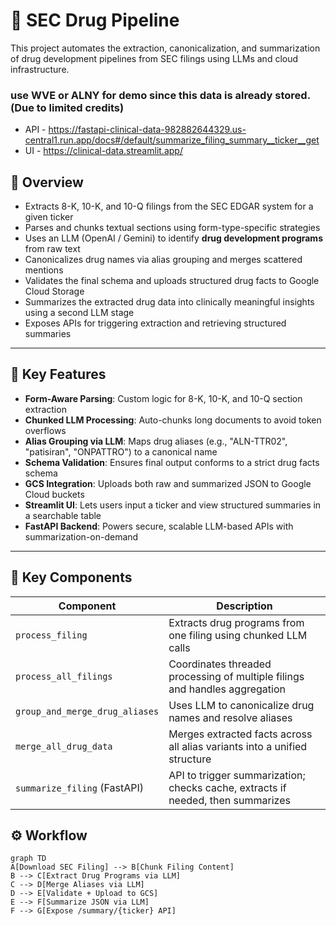 # 🧬 SEC Drug Pipeline
This project automates the extraction, canonicalization, and summarization of drug development pipelines from SEC filings using LLMs and cloud infrastructure.


### use WVE or ALNY for demo since this data is already stored.(Due to limited credits)
- API - https://fastapi-clinical-data-982882644329.us-central1.run.app/docs#/default/summarize_filing_summary__ticker__get
- UI - https://clinical-data.streamlit.app/

## 📌 Overview

- Extracts 8-K, 10-K, and 10-Q filings from the SEC EDGAR system for a given ticker
- Parses and chunks textual sections using form-type-specific strategies
- Uses an LLM (OpenAI / Gemini) to identify **drug development programs** from raw text
- Canonicalizes drug names via alias grouping and merges scattered mentions
- Validates the final schema and uploads structured drug facts to Google Cloud Storage
- Summarizes the extracted drug data into clinically meaningful insights using a second LLM stage
- Exposes APIs for triggering extraction and retrieving structured summaries

---

## 🧪 Key Features

- **Form-Aware Parsing**: Custom logic for 8-K, 10-K, and 10-Q section extraction
- **Chunked LLM Processing**: Auto-chunks long documents to avoid token overflows
- **Alias Grouping via LLM**: Maps drug aliases (e.g., "ALN-TTR02", "patisiran", "ONPATTRO") to a canonical name
- **Schema Validation**: Ensures final output conforms to a strict drug facts schema
- **GCS Integration**: Uploads both raw and summarized JSON to Google Cloud buckets
- **Streamlit UI**: Lets users input a ticker and view structured summaries in a searchable table
- **FastAPI Backend**: Powers secure, scalable LLM-based APIs with summarization-on-demand

---

## 📁 Key Components

| Component                     | Description                                                                 |
|------------------------------|-----------------------------------------------------------------------------|
| `process_filing`             | Extracts drug programs from one filing using chunked LLM calls              |
| `process_all_filings`        | Coordinates threaded processing of multiple filings and handles aggregation |
| `group_and_merge_drug_aliases` | Uses LLM to canonicalize drug names and resolve aliases                     |
| `merge_all_drug_data`        | Merges extracted facts across all alias variants into a unified structure   |
| `summarize_filing` (FastAPI) | API to trigger summarization; checks cache, extracts if needed, then summarizes |

## ⚙️ Workflow

```mermaid
graph TD
A[Download SEC Filing] --> B[Chunk Filing Content]
B --> C[Extract Drug Programs via LLM]
C --> D[Merge Aliases via LLM]
D --> E[Validate + Upload to GCS]
E --> F[Summarize JSON via LLM]
F --> G[Expose /summary/{ticker} API]

